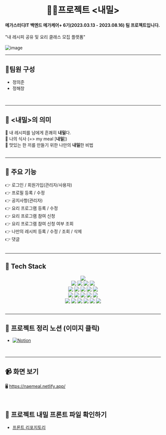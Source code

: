 <h1 align="center" >
🧑‍🌾프로젝트 <내밀>
</h1>  
  
#### 메가스터디IT 백엔드 메가케어+ 6기(2023.03.13 - 2023.08.16) 팀 프로젝트입니다.
"내 레시피 공유 및 요리 클래스 모집 플랫폼"<br> <br>
![image](https://github.com/euijooning/project_naemeal/assets/49093239/08c3638d-779f-49c6-af6c-8e13b8ec3971)
<br>


---

## 👤팀원 구성
- 정의준
- 정해창
<br>

----

## 🎁 <내밀>의 의미
🌈 내 레시피를 남에게 흔쾌히 **내밀**다. <br>
🌈 나의 식사 (=> my meal [**내밀**]) <br>
🌈 맛있는 한 끼를 만들기 위한 나만의 **내밀**한 비법<br><br>

----
## 🎁 주요 기능
👉 로그인 / 회원가입(관리자/사용자) <br>
👉 프로필 등록 / 수정 <br>
👉 공지사항(관리자) <br>
👉 요리 프로그램 등록 / 수정 <br>
👉 요리 프로그램 참여 신청 <br>
👉 요리 프로그램 참여 신청 여부 조회 <br>
👉 나만의 레시피 등록 / 수정 / 조회 / 삭제 <br>
👉 댓글 <br><br>

----
## 🎁 Tech Stack
<div align=center>
<img src="https://img.shields.io/badge/Java-FF7F00?style=for-the-badge&logo=openjdk&logoColor=white">
<br>
<img src="https://img.shields.io/badge/html5-E34F26?style=for-the-badge&logo=html5&logoColor=white">
<img src="https://img.shields.io/badge/css-1572B6?style=for-the-badge&logo=css3&logoColor=white">
<img src="https://img.shields.io/badge/javascript-F7DF1E?style=for-the-badge&logo=javascript&logoColor=black">
<img src="https://img.shields.io/badge/bootstrap-7952B3?style=for-the-badge&logo=bootstrap&logoColor=white">

<br>
<img src="https://img.shields.io/badge/spring-6DB33F?style=for-the-badge&logo=spring&logoColor=white">
<img src="https://img.shields.io/badge/springboot-6DB33F?style=for-the-badge&logo=springboot&logoColor=white">
<img src="https://img.shields.io/badge/Spring_Security-6DB33F?style=for-the-badge&logo=Spring-Security&logoColor=white">
<img src="https://img.shields.io/badge/Gradle-02303A?style=for-the-badge&logo=gradle&logoColor=white">
<img src="https://img.shields.io/badge/Hibernate-59666C?style=for-the-badge&logo=Hibernate&logoColor=white">

<br>

<img src="https://img.shields.io/badge/git-F05032?style=for-the-badge&logo=git&logoColor=white">
<img src="https://img.shields.io/badge/Github-181717?style=for-the-badge&logo=github&logoColor=white">
<img src="https://img.shields.io/badge/postman-FF6C37?style=for-the-badge&logo=postman&logoColor=white">
<img src="https://img.shields.io/badge/IntelliJ-000000?style=for-the-badge&logo=intellij-idea&logoColor=white">
<img src="https://img.shields.io/badge/windows-0078D4?style=for-the-badge&logo=Windows&logoColor=white">

<br>
<img src="https://img.shields.io/badge/Redis-DC382D?style=for-the-badge&logo=redis&logoColor=white">
<img src="https://img.shields.io/badge/mysql-003E98?style=for-the-badge&logo=mysql&logoColor=white">
<img src="https://img.shields.io/badge/Docker-2496ED?style=for-the-badge&logo=Docker&logoColor=white">

<img src="https://img.shields.io/badge/nginx-009639?style=for-the-badge&logo=nginx&logoColor=white">
<img src="https://img.shields.io/badge/AWS-FF9900?style=for-the-badge&logo=amazonaws&logoColor=white">
<img src="https://img.shields.io/badge/Amazon S3-569A31?style=for-the-badge&logo=amazons3&logoColor=white">

<br>

</div>

<br>

----

## 🎁 프로젝트 정리 노션 (이미지 클릭)
- [![Notion](https://img.shields.io/badge/Notion-000000?style=for-the-badge&logo=notion&logoColor=white)](https://luxurious-crepe-3fd.notion.site/a8404cbdb31b4f3eae2020eb0383b326?pvs=4)

<br>

---

## 📹 화면 보기
🖥️ https://naemeal.netlify.app/

<br>

## 🎁 프로젝트 내밀 프론트 파일 확인하기
- [프론트 리포지토리](https://github.com/euijooning/project_naemeal_front "Github")
